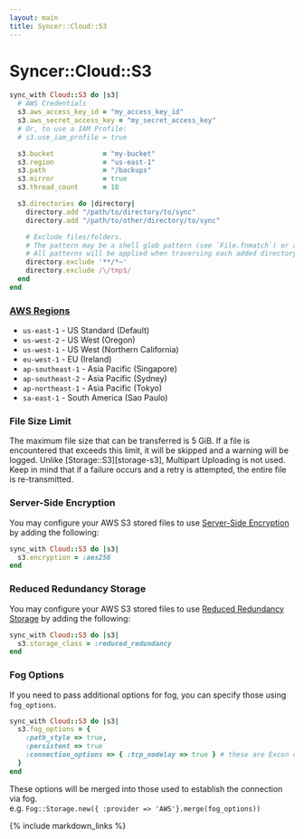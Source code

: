 ```yaml
---
layout: main
title: Syncer::Cloud::S3
---
```


Syncer::Cloud::S3
=================

``` rb
sync_with Cloud::S3 do |s3|
  # AWS Credentials
  s3.aws_access_key_id = "my_access_key_id"
  s3.aws_secret_access_key = "my_secret_access_key"
  # Or, to use a IAM Profile:
  # s3.use_iam_profile = true

  s3.bucket            = "my-bucket"
  s3.region            = "us-east-1"
  s3.path              = "/backups"
  s3.mirror            = true
  s3.thread_count      = 10

  s3.directories do |directory|
    directory.add "/path/to/directory/to/sync"
    directory.add "/path/to/other/directory/to/sync"

    # Exclude files/folders.
    # The pattern may be a shell glob pattern (see `File.fnmatch`) or a Regexp.
    # All patterns will be applied when traversing each added directory.
    directory.exclude '**/*~'
    directory.exclude /\/tmp$/
  end
end
```

### [AWS Regions](http://docs.aws.amazon.com/general/latest/gr/rande.html#s3_region)

* `us-east-1` - US Standard (Default)
* `us-west-2` - US West (Oregon)
* `us-west-1` - US West (Northern California)
* `eu-west-1` - EU (Ireland)
* `ap-southeast-1` - Asia Pacific (Singapore)
* `ap-southeast-2` - Asia Pacific (Sydney)
* `ap-northeast-1` - Asia Pacific (Tokyo)
* `sa-east-1` - South America (Sao Paulo)

### File Size Limit

The maximum file size that can be transferred is 5 GiB. If a file is encountered that exceeds this limit, it will be
skipped and a warning will be logged. Unlike [Storage::S3][storage-s3], Multipart Uploading is not used.
Keep in mind that if a failure occurs and a retry is attempted, the entire file is re-transmitted.

### Server-Side Encryption

You may configure your AWS S3 stored files to use [Server-Side Encryption][] by adding the following:

```rb
sync_with Cloud::S3 do |s3|
  s3.encryption = :aes256
end
```

[Server-Side Encryption]: http://docs.aws.amazon.com/AmazonS3/latest/dev/UsingServerSideEncryption.html

### Reduced Redundancy Storage

You may configure your AWS S3 stored files to use [Reduced Redundancy Storage][] by adding the following:

```rb
sync_with Cloud::S3 do |s3|
  s3.storage_class = :reduced_redundancy
end
```

[Reduced Redundancy Storage]: http://docs.aws.amazon.com/AmazonS3/latest/dev/UsingRRS.html

### Fog Options

If you need to pass additional options for fog, you can specify those using `fog_options`.

```rb
sync_with Cloud::S3 do |s3|
  s3.fog_options = {
    :path_style => true,
    :persistent => true
    :connection_options => { :tcp_nodelay => true } # these are Excon options
  }
end
```
These options will be merged into those used to establish the connection via fog.  
e.g. `Fog::Storage.new({ :provider => 'AWS'}.merge(fog_options))`

{% include markdown_links %}
